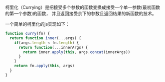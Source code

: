 柯里化（Currying）是把接受多个参数的函数变换成接受一个单一参数(最初函数的第一个参数)的函数， 并且返回接受余下的参数且返回结果的新函数的技术。

一个简单的柯里化的js实现如下：

```javascript
function curry(fn) {
  return function inner(...args) {
    if(args.length < fn.length) {
      return function(...innerArgs) {
        return inner.apply(this, args.concat(innerArgs))
      }
    } 
    return fn.apply(this, args)
  }
}
```